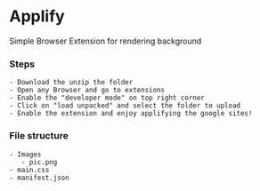 # Applify
Simple Browser Extension for rendering background 

### Steps 
```
- Download the unzip the folder
- Open any Browser and go to extensions
- Enable the "developer mode" on top right corner
- Click on "load unpacked" and select the folder to upload
- Enable the extension and enjoy applifying the google sites!
```

### File structure
```
- Images
   - pic.png
- main.css
- manifest.json
```
